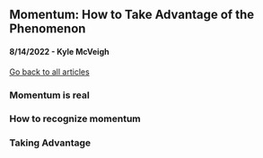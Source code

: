 ## Momentum: How to Take Advantage of the Phenomenon
#### 8/14/2022 - Kyle McVeigh
[Go back to all articles](../../)

### Momentum is real 

### How to recognize momentum

### Taking Advantage